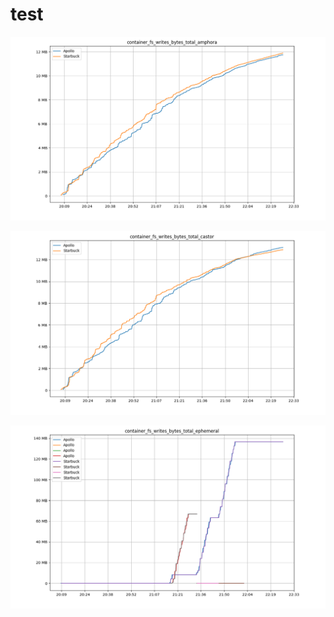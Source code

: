 # test

![Graph](../../img/container_fs_writes_bytes_total_amphora.png)

![Graph](../../img/container_fs_writes_bytes_total_castor.png)

![Graph](../../img/container_fs_writes_bytes_total_ephemeral.png)
